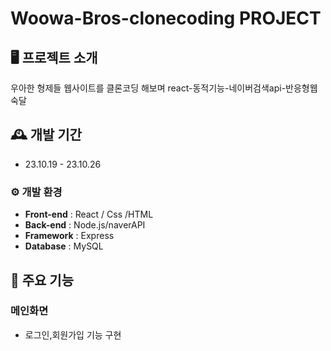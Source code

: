 # Woowa-Bros-clonecoding PROJECT



## 🖥 프로젝트 소개
우아한 형제들 웹사이트를 클론코딩 해보며 
react-동적기능-네이버검색api-반응형웹 숙달
<br>

## 🕰 개발 기간
* 23.10.19 - 23.10.26

### ⚙ 개발 환경

- **Front-end** : React / Css /HTML
- **Back-end** : Node.js/naverAPI
- **Framework** : Express
- **Database** : MySQL


## 📌 주요 기능
### 메인화면
- 로그인,회원가입 기능 구현
